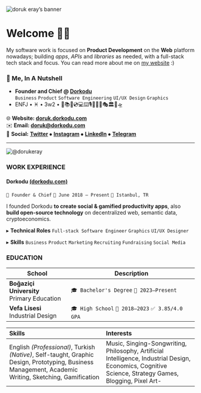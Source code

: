 ![doruk eray’s banner](banner.png)

# Welcome 👋🏻

My software work is focused on **Product Development** on the **Web** platform nowadays; building _apps_, _APIs_ and _libraries_ as needed, with a full-stack tech stack and focus.
You can read more about me on [my website](https://doruk.dorkodu.com) :)

### 🌰 Me, In A Nutshell

- **Founder and Chief @ [Dorkodu](https://dorkodu.com)** <br>
  `Business` `Product` `Software Engineering` `UI/UX Design` `Graphics`
- ENFJ • ♓ • 3w2 • 🤩📚💸💿💻⌨️🎙🎸🎶🎨🎭🏛🗽🛸

🌐 **Website: [doruk.dorkodu.com](https://doruk.dorkodu.com)**  <br>
✉️ **Email: [doruk@dorkodu.com ](mailto:doruk@dorkodu.com)** <br>
👥 **Social:** **[Twitter](https://twitter.com/d0rukeray)**  ⦁ [**Instagram**](https://instagram.com/d0rukeray) ⦁ [**LinkedIn**](https://linkedin.com/in/dorukeray) ⦁ [**Telegram** ](https://t.me/dorukeray) <br>

<hr/>

<img src="https://ghchart.rshah.org/50bb50/dorukeray" alt="@dorukeray">

### WORK EXPERIENCE

#### **Dorkodu** [(dorkodu.com)](https://dorkodu.com/)

`💼 Founder & Chief` `📅 June 2018 – Present` `📍 Istanbul, TR`

I founded Dorkodu **to create social & gamified productivity apps**, also **build open-source technology** on decentralized web, semantic data, cryptoeconomics.

▸  **Technical Roles**  `Full-stack Software Engineer` `Graphics` `UI/UX Designer` <br>

▸  **Skills**  `Business` `Product` `Marketing` `Recruiting` `Fundraising` `Social Media` <br>

### **EDUCATION**

| School                                   | Description                                    |
| ---------------------------------------- | ---------------------------------------------- |
| **Boğaziçi University**<br />Primary Education | `🎓 Bachelor's Degree` `📅 2023–Present`          |
| **Vefa Lisesi**<br />Industrial Design   | `🎓 High School` `📅 2018–2023` `✅ 3.85/4.0 GPA` |

| Skills                                                       | Interests                                                    |
| :----------------------------------------------------------- | :----------------------------------------------------------- |
| English *(Professional)*, Turkish *(Native)*, Self-taught, Graphic Design, Prototyping, Business Management, Academic Writing, Sketching, Gamification | Music, Singing-Songwriting, Philosophy, Artificial Intelligence, Industrial Design, Economics, Cognitive Science, Strategy Games, Blogging, Pixel Art- |
